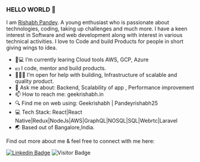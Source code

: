 ### HELLO WORLD 👋


I am [Rishabh Pandey](https://geekrishabh.in/). A young enthusiast who is passionate about technologies, coding, taking up challenges and much more. I have a keen interest in Software and web development along with interest in various technical activities. I love to Code and build Products for people in short giving wings to idea.


- 📘💻 I’m currently learing Cloud tools AWS, GCP, Azure  
- 💵   I code, mentor and build products.
- 🧑‍🤝‍🧑   I’m open for help with  building, Infrastructure of scalable and quality product. 
- 💬   Ask me about: Backend, Scalability of app , Performance improvement
- 📫   How to reach me: geekrishabh.in
- 🔍   Find me on web using: Geekrishabh | Pandeyrishabh25
- 💻   Tech Stack: React|React Native|Redux|NodeJs|AWS|GraphQL|NOSQL|SQL|Webrtc|Laravel
- 🌏   Based out of Bangalore,India.

Find out more about me & feel free to connect with me here:

[![Linkedin Badge](https://img.shields.io/badge/-pandeyrishabh25-blue?style=flat-square&logo=Linkedin&logoColor=white&link=https://www.linkedin.com/in/geekrishabh/)](https://www.linkedin.com/in/pandeyrishabh25/)
![Visitor Badge](https://visitor-badge.laobi.icu/badge?page_id=geekrishabh.geekrishabh)
<!-- [![Gmail Badge](https://img.shields.io/badge/-geekrishabh@gmail.com-c14438?style=flat-square&logo=Gmail&logoColor=white&link=mailto:geekrishabh@gmail.com)](mailto:geekrishabh@gmail.com) -->



